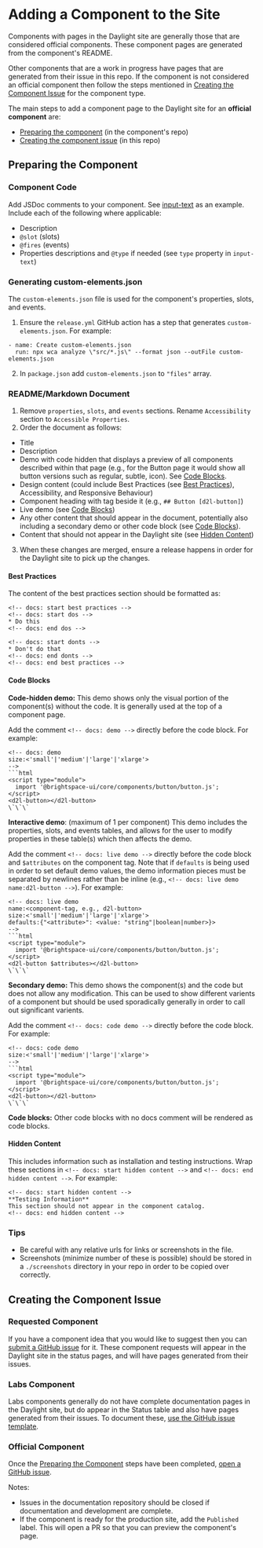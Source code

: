 # Adding a Component to the Site

Components with pages in the Daylight site are generally those that are considered official components. These component pages are generated from the component's README.

Other components that are a work in progress have pages that are generated from their issue in this repo. If the component is not considered an official component then follow the steps mentioned in [Creating the Component Issue](#creating-the-component-issue) for the component type.

The main steps to add a component page to the Daylight site for an **official component** are:
- [Preparing the component](#preparing-the-component) (in the component's repo)
- [Creating the component issue](#creating-the-component-issue) (in this repo)

## Preparing the Component

### Component Code

Add JSDoc comments to your component. See [input-text](https://github.com/BrightspaceUI/core/blob/main/components/inputs/input-text.js) as an example. Include each of the following where applicable:
- Description
- `@slot` (slots)
- `@fires` (events)
- Properties descriptions and `@type` if needed (see `type` property in `input-text`)

### Generating custom-elements.json

The `custom-elements.json` file is used for the component's properties, slots, and events.

1. Ensure the `release.yml` GitHub action has a step that generates `custom-elements.json`. For example:
```
- name: Create custom-elements.json
  run: npx wca analyze \"src/*.js\" --format json --outFile custom-elements.json
```
2. In `package.json` add `custom-elements.json` to `"files"` array.

### README/Markdown Document

1. Remove `properties`, `slots`, and `events` sections. Rename `Accessibility` section to `Accessible Properties`.
2. Order the document as follows:
- Title
- Description
- Demo with code hidden that displays a preview of all components described within that page (e.g., for the Button page it would show all button versions such as regular, subtle, icon). See [Code Blocks](#code-blocks).
- Design content (could include Best Practices (see [Best Practices](#best-practices)), Accessibility, and Responsive Behaviour)
- Component heading with tag beside it (e.g., `## Button [d2l-button]`)
- Live demo (see [Code Blocks](#code-blocks))
- Any other content that should appear in the document, potentially also including a secondary demo or other code block (see [Code Blocks](#code-blocks)).
- Content that should not appear in the Daylight site (see [Hidden Content](#hidden-content))
3. When these changes are merged, ensure a release happens in order for the Daylight site to pick up the changes.

#### Best Practices

The content of the best practices section should be formatted as:
```
<!-- docs: start best practices -->
<!-- docs: start dos -->
* Do this
<!-- docs: end dos -->

<!-- docs: start donts -->
* Don't do that
<!-- docs: end donts -->
<!-- docs: end best practices -->
```

#### Code Blocks

**Code-hidden demo:** This demo shows only the visual portion of the component(s) without the code. It is generally used at the top of a component page.

Add the comment `<!-- docs: demo -->` directly before the code block. For example:
```
<!-- docs: demo
size:<'small'|'medium'|'large'|'xlarge'>
-->
```html
<script type="module">
  import '@brightspace-ui/core/components/button/button.js';
</script>
<d2l-button></d2l-button>
\`\`\`
```

**Interactive demo**: (maximum of 1 per component) This demo includes the properties, slots, and events tables, and allows for the user to modify properties in these table(s) which then affects the demo.

Add the comment `<!-- docs: live demo -->` directly before the code block and `$attributes` on the component tag. Note that if `defaults` is being used in order to set default demo values, the demo information pieces must be separated by newlines rather than be inline (e.g., `<!-- docs: live demo name:d2l-button -->`). For example:
```
<!-- docs: live demo
name:<component-tag, e.g., d2l-button>
size:<'small'|'medium'|'large'|'xlarge'>
defaults:{"<attribute>": <value: "string"|boolean|number>}>
-->
```html
<script type="module">
  import '@brightspace-ui/core/components/button/button.js';
</script>
<d2l-button $attributes></d2l-button>
\`\`\`
```

**Secondary demo:** This demo shows the component(s) and the code but does not allow any modification. This can be used to show different varients of a component but should be used sporadically generally in order to call out significant varients.

Add the comment `<!-- docs: code demo -->` directly before the code block. For example:
```
<!-- docs: code demo
size:<'small'|'medium'|'large'|'xlarge'>
-->
```html
<script type="module">
  import '@brightspace-ui/core/components/button/button.js';
</script>
<d2l-button></d2l-button>
\`\`\`
```

**Code blocks:** Other code blocks with no docs comment will be rendered as code blocks.

#### Hidden Content

This includes information such as installation and testing instructions. Wrap these sections in `<!-- docs: start hidden content -->` and `<!-- docs: end hidden content -->`. For example:

```
<!-- docs: start hidden content -->
**Testing Information**
This section should not appear in the component catalog.
<!-- docs: end hidden content -->
```

### Tips

- Be careful with any relative urls for links or screenshots in the file.
- Screenshots (minimize number of these is possible) should be stored in a `./screenshots` directory in your repo in order to be copied over correctly.

## Creating the Component Issue

### Requested Component

If you have a component idea that you would like to suggest then you can [submit a GitHub issue](https://github.com/BrightspaceUI/documentation/issues/new?assignees=&labels=Requested+Component&template=component-request.md&title=%3CComponent+Name%3E) for it. These component requests will appear in the Daylight site in the status pages, and will have pages generated from their issues.

### Labs Component

Labs components generally do not have complete documentation pages in the Daylight site, but do appear in the Status table and also have pages generated from their issues. To document these, [use the GitHub issue template](https://github.com/BrightspaceUI/documentation/issues/new?assignees=&labels=Labs+Component&template=component-in-progress.md&title=%3CComponent+Name%3E).

### Official Component

Once the [Preparing the Component](#preparing-the-component) steps have been completed, [open a GitHub issue](https://github.com/BrightspaceUI/documentation/issues/new?assignees=&labels=Official+Component&template=component-documented.md&title=%3CComponent+Name%3E).

Notes:
- Issues in the documentation repository should be closed if documentation and development are complete.
- If the component is ready for the production site, add the `Published` label. This will open a PR so that you can preview the component's page.
